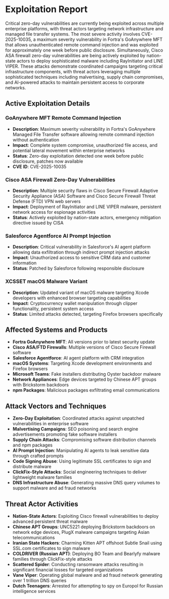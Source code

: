 # Exploitation Report

Critical zero-day vulnerabilities are currently being exploited across multiple enterprise platforms, with threat actors targeting network infrastructure and managed file transfer systems. The most severe activity involves CVE-2025-10035, a maximum severity vulnerability in Fortra's GoAnywhere MFT that allows unauthenticated remote command injection and was exploited for approximately one week before public disclosure. Simultaneously, Cisco ASA firewall zero-day vulnerabilities are being actively exploited by nation-state actors to deploy sophisticated malware including RayInitiator and LINE VIPER. These attacks demonstrate coordinated campaigns targeting critical infrastructure components, with threat actors leveraging multiple sophisticated techniques including malvertising, supply chain compromises, and AI-powered attacks to maintain persistent access to corporate networks.

## Active Exploitation Details

### GoAnywhere MFT Remote Command Injection
- **Description**: Maximum severity vulnerability in Fortra's GoAnywhere Managed File Transfer software allowing remote command injection without authentication
- **Impact**: Complete system compromise, unauthorized file access, and potential lateral movement within enterprise networks
- **Status**: Zero-day exploitation detected one week before public disclosure, patches now available
- **CVE ID**: CVE-2025-10035

### Cisco ASA Firewall Zero-Day Vulnerabilities
- **Description**: Multiple security flaws in Cisco Secure Firewall Adaptive Security Appliance (ASA) Software and Cisco Secure Firewall Threat Defense (FTD) VPN web servers
- **Impact**: Deployment of RayInitiator and LINE VIPER malware, persistent network access for espionage activities
- **Status**: Actively exploited by nation-state actors, emergency mitigation directive issued by CISA

### Salesforce Agentforce AI Prompt Injection
- **Description**: Critical vulnerability in Salesforce's AI agent platform allowing data exfiltration through indirect prompt injection attacks
- **Impact**: Unauthorized access to sensitive CRM data and customer information
- **Status**: Patched by Salesforce following responsible disclosure

### XCSSET macOS Malware Variant
- **Description**: Updated variant of macOS malware targeting Xcode developers with enhanced browser targeting capabilities
- **Impact**: Cryptocurrency wallet manipulation through clipper functionality, persistent system access
- **Status**: Limited attacks detected, targeting Firefox browsers specifically

## Affected Systems and Products

- **Fortra GoAnywhere MFT**: All versions prior to latest security update
- **Cisco ASA/FTD Firewalls**: Multiple versions of Cisco Secure Firewall software
- **Salesforce Agentforce**: AI agent platform with CRM integration
- **macOS Systems**: Targeting Xcode development environments and Firefox browsers
- **Microsoft Teams**: Fake installers distributing Oyster backdoor malware
- **Network Appliances**: Edge devices targeted by Chinese APT groups with Brickstorm backdoors
- **npm Packages**: Malicious packages exfiltrating email communications

## Attack Vectors and Techniques

- **Zero-Day Exploitation**: Coordinated attacks against unpatched vulnerabilities in enterprise software
- **Malvertising Campaigns**: SEO poisoning and search engine advertisements promoting fake software installers
- **Supply Chain Attacks**: Compromising software distribution channels and npm packages
- **AI Prompt Injection**: Manipulating AI agents to leak sensitive data through crafted prompts
- **Code Signing Abuse**: Using legitimate SSL certificates to sign and distribute malware
- **ClickFix-Style Attacks**: Social engineering techniques to deliver lightweight malware families
- **DNS Infrastructure Abuse**: Generating massive DNS query volumes to support malware and ad fraud networks

## Threat Actor Activities

- **Nation-State Actors**: Exploiting Cisco firewall vulnerabilities to deploy advanced persistent threat malware
- **Chinese APT Groups**: UNC5221 deploying Brickstorm backdoors on network edge devices, PlugX malware campaigns targeting Asian telecommunications
- **Iranian State Hackers**: Charming Kitten APT offshoot Subtle Snail using SSL.com certificates to sign malware
- **COLDRIVER (Russian APT)**: Deploying BO Team and Bearlyfy malware families through ClickFix-style attacks
- **Scattered Spider**: Conducting ransomware attacks resulting in significant financial losses for targeted organizations
- **Vane Viper**: Operating global malware and ad fraud network generating over 1 trillion DNS queries
- **Dutch Teenagers**: Arrested for attempting to spy on Europol for Russian intelligence services